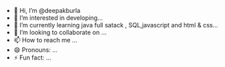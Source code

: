 - 👋 Hi, I’m @deepakburla
- 👀 I’m interested in developing...
- 🌱 I’m currently learning java full satack , SQL,javascript and html & css...
- 💞️ I’m looking to collaborate on ...
- 📫 How to reach me ...
- 😄 Pronouns: ...
- ⚡ Fun fact: ...

<!---
deepakburla/deepakburla is a ✨ special ✨ repository because its `README.md` (this file) appears on your GitHub profile.
You can click the Preview link to take a look at your changes.
--->
